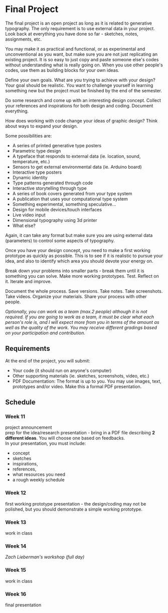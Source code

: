 # Final Project

The final project is an open project as long as it is related to generative typography. The only requirement is to use external data in your project. Look back at everything you have done so far - sketches, notes, assignments, etc.

You may make it as practical and functional, or as experimental and unconventional as you want, but make sure you are not just replicating an existing project. It is so easy to just copy and paste someone else's codes without understanding what is really going on. When you use other people's codes, use them as building blocks for your own ideas.

Define your own goals. What are you trying to achieve with your design? Your goal should be realistic. You want to challenge yourself in learning something new but the project must be finished by the end of the semester.

Do some research and come up with an interesting design concept. Collect your references and inspirations for both design and coding. Document everything.

How does working with code change your ideas of graphic design? Think about ways to expand your design. 

Some possibilities are:

- A series of printed generative type posters
- Parametric type design
- A typeface that responds to external data (ie. location, sound, temperature, etc.)
- Sensors to get external environmental data (ie. Arduino board)
- Interactive type posters
- Dynamic identity
- Type patterns generated through code
- Interactive storytelling through type
- A series of book covers generated from your type system
- A publication that uses your computational type system
- Something experimental, something speculative...
- Design for mobile devices/touch interfaces
- Live video input
- Dimensional typography using 3d printer
- What else?

Again, it can take any format but make sure you are using external data (parameters) to control some aspects of typography.

Once you have your design concept, you need to make a first working prototype as quickly as possible. This is to see if it is realistic to pursue your idea, and also to identify which area you should devote your energy on. 

Break down your problems into smaller parts - break them until it is something you can solve. Make more working prototypes. Test. Reflect on it. Iterate and improve. 

Document the whole process. Save versions. Take notes. Take screenshots. Take videos. Organize your materials. Share your process with other people.

_Optionally, you can work as a team (max.2 people) although it is not required. If you are going to work as a team, it must be clear what each person's role is, and I will expect more from you in terms of the amount as well as the quality of the work. You may receive different gradings based on your participation and contribution._

## Requirements

At the end of the project, you will submit:
- Your code (it should run on anyone's computer)
- Other supporting materials (ie. sketches, screenshots, video, etc.)
- PDF Documentation: The format is up to you. You may use images, text, prototypes and/or video. Make this a formal PDF presentation.

## Schedule

### Week 11
project announcement  
prep for the idea/research presentation - bring in a PDF file describing **2 different ideas**. You will choose one based on feedbacks.  
In your presentation, you must include:
  - concept
  - sketches
  - inspirations,
  - references,
  - what resources you need
  - a rough weekly schedule

### Week 12
first working prototype presentation - the design/coding may not be polished, but you should demonstrate a simple working prototype.

### Week 13
work in class

### Week 14
*Zach Lieberman's workshop (full day)*

### Week 15
work in class

### Week 16
final presentation
